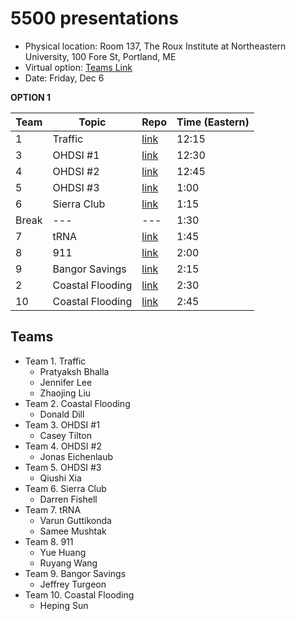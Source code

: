 # 5500 presentations

* Physical location: Room 137, The Roux Institute at Northeastern University, 100 Fore St, Portland, ME
* Virtual option: [Teams Link](https://teams.microsoft.com/l/meetup-join/19%3ameeting_NzU2YzkxYjUtYjcwNi00NTU0LWJkNTYtZmQ2MGJkOGRkMjlj%40thread.v2/0?context=%7b%22Tid%22%3a%22a8eec281-aaa3-4dae-ac9b-9a398b9215e7%22%2c%22Oid%22%3a%2298c8c4a8-04aa-4eda-bf8b-20d2edce331c%22%7d)
* Date: Friday, Dec 6

**OPTION 1**

| Team | Topic            | Repo | Time (Eastern)  |
| ---  | ---              | ---  | ---   |
| 1    | Traffic          | [link](https://github.com/ds5500/project-rachel-zhaozhao) | 12:15 |
| 3    | OHDSI #1         | [link](https://github.com/ds5500/project-cbt87) | 12:30 |
| 4    | OHDSI #2         | [link](https://github.com/ds5500/project-jonaseichenlaub) | 12:45 |
| 5    | OHDSI #3         | [link](https://github.com/ds5500/project-Qiushi-Xia) | 1:00  |
| 6    | Sierra Club      | [link](https://github.com/ds5500/project-darrenfishell) | 1:15  |
| Break| ---              | --- | 1:30  |
| 7    | tRNA             | [link](https://github.com/ds5500/project-Samee-Mushtak-25) | 1:45  |
| 8    | 911              | [link](https://github.com/ds5500/project-Hy371449) | 2:00  |
| 9    | Bangor Savings   | [link](https://github.com/ds5500/project-Jeff-Roux) | 2:15  |
| 2    | Coastal Flooding | [link](https://github.com/ds5500/project-dominicdill) | 2:30  |
| 10   | Coastal Flooding | [link](https://github.com/ds5500/project-HEPINGSUN) | 2:45  |

## Teams

* Team 1. Traffic
  * Pratyaksh Bhalla
  * Jennifer Lee
  * Zhaojing Liu
* Team 2. Coastal Flooding
  * Donald Dill
* Team 3. OHDSI #1
  * Casey Tilton
* Team 4. OHDSI #2 
  * Jonas Eichenlaub
* Team 5. OHDSI #3
  * Qiushi Xia
* Team 6. Sierra Club
  * Darren Fishell
* Team 7. tRNA
  * Varun Guttikonda
  * Samee Mushtak
* Team 8. 911
  * Yue Huang
  * Ruyang Wang
* Team 9. Bangor Savings
  * Jeffrey Turgeon
* Team 10. Coastal Flooding
  * Heping Sun
